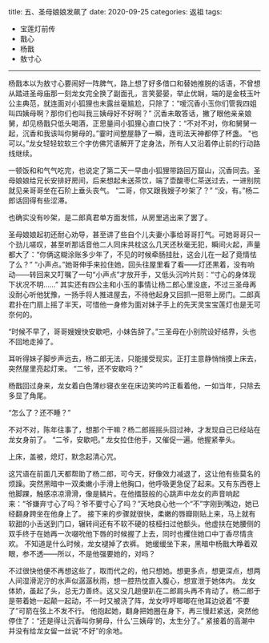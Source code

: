title: 五、圣母娘娘发飙了
date: 2020-09-25
categories: 返祖
tags:
- 宝莲灯前传
- 戬心
- 杨戬
- 敖寸心
---

杨戬本以为敖寸心要闹好一阵脾气，路上想了好多借口和替她推脱的话语，不曾想从踏进圣母庙那一刻龙女完全换了副面孔，言笑晏晏，举止优娴，端的是金枝玉叶公主典范，就连面对小狐狸也未露丝毫尴尬，只除了：“嗳沉香小玉你们管我四姐叫四姨母啊？那你们也叫我三姨母好不好啊？”<!--more-->
沉香未敢答话，撇了眼他亲亲娘舅，却见杨戬只低头喝酒，正思量间小狐狸心直口快了：“不对不对，你和舅舅一起，沉香和我该叫你舅母的。”霎时间整屋静了一瞬，连司法天神都停了杯盏。
“也可以。”龙女轻轻软软三个字仿佛咒语解开了定身法，所有人又沿着停止前的行动路线继续。

一顿饭和和气气吃完，也说定了第二天一早由小狐狸带路回万窟山，沉香同去。圣母娘娘给兄长安排好房间，后来想起未送茶饮，端了壶酸枣仁茶送过去，一进别院就见亲哥哥坐在石阶上垂头丧气。
“二哥，你又跟我嫂子吵架了？”
“没，有。”杨二郎话回得有些涩滞。

也确实没有吵架，是二郎真君单方面发怵，从房里逃出来了罢了。

圣母娘娘起初还耐心劝导，甚至讲了些自个儿夫妻小事给哥哥打气。可她哥哥只一个劲儿嗟叹，甚至听那话音他二人同床共枕这么几天还秋毫无犯，瞬间火起，声量都大了：“你俩这糊涂账多少年了，不见的时候牵肠挂肚，这会儿在一起了竟情怯了么？”
“小声点。”她哥伸手来拉住她，回头往屋里看了看——灯还黑着，没有响动——转回来又叮嘱了一句“小声点”才放开手，又低头沉吟片刻：“寸心的身体现下状况不明……”
其实还有四公主和小玉的事情让杨二郎心里没底，不过三圣母再没耐心听他犹豫，一扬手将人推进屋去，不待他起身又回抓一把带上房门。二郎真君扑在门扇上摇了半天，可惜他一身修为面对妹子手上的先天灵宝宝莲灯也是无可奈何的。

“时候不早了，哥哥嫂嫂快安歇吧，小妹告辞了。”三圣母在小别院设好结界，头也不回地走掉了。

耳听得妹子脚步声远去，杨二郎无法，只能接受现实。正打主意静悄悄摸上床去，突然屋里亮起灯来。
“二爷，还不安歇吗？”

杨戬回过身来，龙女着白色薄纱寝衣坐在床边笑吟吟正看着他，一如当年，只除去多显了角尾。

“怎么了？还不睡？”

不对不对，陈年往事了，想那个干嘛？杨二郎摇摇头回过神，才发现自己已经站在龙女身前了。
“二爷，安歇吧。”
龙女拉住他手，又催促一遍。他握紧拳头。

上床，盖被，熄灯，默念起清心咒。

这咒语在前面几天都帮助了杨二郎，可今天，好像效力减退了，这让他有些莫名的烦躁。突然黑暗中一双柔嫩小手滑上他胸口，他呼吸更急促了起来。又有东西卷上他脚踝，触感凉凉滑滑，像是鳞片。在他擂鼓般的心跳声中龙女的声音响起来：“爷嫌弃寸心了吗？爷不要寸心了吗？”天地良心他一个“不”字刚到嘴边，她已经翻身跨坐在他身上了。
接下来的步骤就很快，柔嫩的唇瓣刚贴上来，马上就有软甜的小舌送到门口，辗转间还有不软不硬的枝桠扫过他额头。他虚扶在她腰侧的双手终于在她再一次啜吮他下唇的时候握了上去，同时也攫住她口中丁香尽情贪欢。
不知道是什么时候，龙女褪掉了衣裤。
她缓缓坐下来，黑暗中杨戬大睁着双眼，参不透——所以，不是他强要她的，对吗？

不过很快他便不再想这些了，取而代之的，他只想她。想更多点，想更深点，想两人间湿滑泥泞的水声似潺潺秋雨，想一腔热忱直入腹心，想宣泄于她体内。
龙女体娇，虽起了头，总无力善终。这又没几趟便趴在二郎肩头再不肯动了。杨二郎于是带着她一起颠一起动，不一时又被浇了阵，龙女哼哼唧唧在他耳边说着“不要了”可箭在弦上不发不行。
他抱起她，翻身把她圈在身下，再三慢赶紧送，突然他停住了：“还是得让沉香叫你舅母，什么‘三姨母’的，太生分了。”
紧接着的高潮中并没有给龙女留一丝说“不好”的余地。